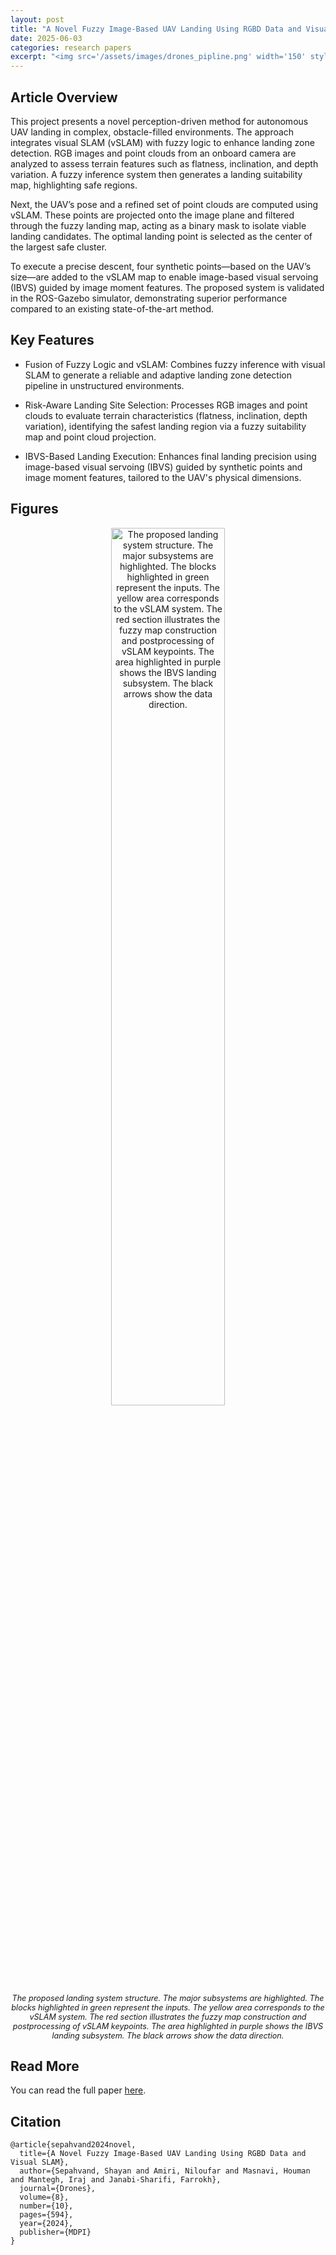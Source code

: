 ```yaml
---
layout: post
title: "A Novel Fuzzy Image-Based UAV Landing Using RGBD Data and Visual SLAM"
date: 2025-06-03
categories: research papers
excerpt: "<img src='/assets/images/drones_pipline.png' width='150' style='border-radius: 0px;'>"
---
```


## Article Overview

This project presents a novel perception-driven method for autonomous UAV landing in complex, obstacle-filled environments. The approach integrates visual SLAM (vSLAM) with fuzzy logic to enhance landing zone detection. RGB images and point clouds from an onboard camera are analyzed to assess terrain features such as flatness, inclination, and depth variation. A fuzzy inference system then generates a landing suitability map, highlighting safe regions.

Next, the UAV’s pose and a refined set of point clouds are computed using vSLAM. These points are projected onto the image plane and filtered through the fuzzy landing map, acting as a binary mask to isolate viable landing candidates. The optimal landing point is selected as the center of the largest safe cluster.

To execute a precise descent, four synthetic points—based on the UAV’s size—are added to the vSLAM map to enable image-based visual servoing (IBVS) guided by image moment features. The proposed system is validated in the ROS-Gazebo simulator, demonstrating superior performance compared to an existing state-of-the-art method.

## Key Features
- Fusion of Fuzzy Logic and vSLAM: Combines fuzzy inference with visual SLAM to generate a reliable and adaptive landing zone detection pipeline in unstructured environments.

- Risk-Aware Landing Site Selection: Processes RGB images and point clouds to evaluate terrain characteristics (flatness, inclination, depth variation), identifying the safest landing region via a fuzzy suitability map and point cloud projection.

- IBVS-Based Landing Execution: Enhances final landing precision using image-based visual servoing (IBVS) guided by synthetic points and image moment features, tailored to the UAV's physical dimensions.
## Figures

<div style="text-align: center;">
  <img src="/assets/drones_pipline.png" alt="The proposed landing system structure. The major subsystems are highlighted. The blocks highlighted in green represent the inputs. The yellow area corresponds to the vSLAM system. The red section illustrates the fuzzy map construction and postprocessing of vSLAM keypoints. The area highlighted in purple shows the IBVS landing subsystem. The black arrows show the data direction." style="width:60%; border-radius: 0px;">
  <p style="font-style: italic; font-size: 0.9em; margin-top: 5px;">The proposed landing system structure. The major subsystems are highlighted. The blocks highlighted in green represent the inputs. The yellow area corresponds to the vSLAM system. The red section illustrates the fuzzy map construction and postprocessing of vSLAM keypoints. The area highlighted in purple shows the IBVS landing subsystem. The black arrows show the data direction.</p>
</div>


## Read More

You can read the full paper [here](https://doi.org/10.3390/drones8100594).

## Citation

```text
@article{sepahvand2024novel,
  title={A Novel Fuzzy Image-Based UAV Landing Using RGBD Data and Visual SLAM},
  author={Sepahvand, Shayan and Amiri, Niloufar and Masnavi, Houman and Mantegh, Iraj and Janabi-Sharifi, Farrokh},
  journal={Drones},
  volume={8},
  number={10},
  pages={594},
  year={2024},
  publisher={MDPI}
}
```